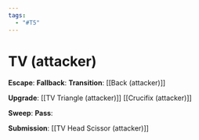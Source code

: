 ```yaml
---
tags:
  - "#T5"
---
```


# TV (attacker)

**Escape**:
**Fallback**:
**Transition**:
[[Back (attacker)]]

**Upgrade**:
[[TV Triangle (attacker)]]
[[Crucifix (attacker)]]

**Sweep**:
**Pass**:

**Submission**:
[[TV Head Scissor (attacker)]]
